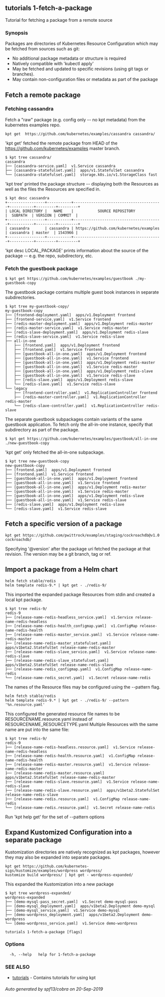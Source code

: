 ## tutorials 1-fetch-a-package

Tutorial for fetching a package from a remote source

### Synopsis

Packages are directories of Kubernetes Resource Configuration which
may be fetched from sources such as git:

- No additional package metadata or structure is required
- Natively compatible with 'kubectl apply'
- May be fetched and updated to specific revisions (using git tags or branches).
- May contain non-configuration files or metadata as part of the package

## Fetch a remote package

### Fetching cassandra

  Fetch a "raw" package (e.g. config only -- no kpt metadata) from the kubernetes examples repo.

	kpt get  https://github.com/kubernetes/examples/cassandra cassandra/

  'kpt get' fetched the remote package from HEAD of the
  https://github.com/kubernetes/examples master branch.

	$ kpt tree cassandra/
	cassandra
	├── [cassandra-service.yaml]  v1.Service cassandra
	├── [cassandra-statefulset.yaml]  apps/v1.StatefulSet cassandra
	└── [cassandra-statefulset.yaml]  storage.k8s.io/v1.StorageClass fast
	
  'kpt tree' printed the package structure -- displaying both the Resources as well as the
  files the Resources are specified in.

	$ kpt desc cassandra
	+-----------------+-----------+----------------------------------------+-----------+---------+---------+
	| LOCAL DIRECTORY |   NAME    |           SOURCE REPOSITORY            |  SUBPATH  | VERSION | COMMIT  |
	+-----------------+-----------+----------------------------------------+-----------+---------+---------+
	| cassandra       | cassandra | https://github.com/kubernetes/examples | cassandra | master  | 1543966 |
	+-----------------+-----------+----------------------------------------+-----------+---------+---------+

  'kpt desc LOCAL_PACKAGE' prints information about the source of the package -- e.g. 
  the repo, subdirectory, etc.

### Fetch the guestbook package

	$ kpt get https://github.com/kubernetes/examples/guestbook ./my-guestbook-copy

  The guestbook package contains multiple guest book instances in separate
  subdirectories.

	$ kpt tree my-guestbook-copy/
	my-guestbook-copy
	├── [frontend-deployment.yaml]  apps/v1.Deployment frontend
	├── [frontend-service.yaml]  v1.Service frontend
	├── [redis-master-deployment.yaml]  apps/v1.Deployment redis-master
	├── [redis-master-service.yaml]  v1.Service redis-master
	├── [redis-slave-deployment.yaml]  apps/v1.Deployment redis-slave
	├── [redis-slave-service.yaml]  v1.Service redis-slave
	├── all-in-one
	│   ├── [frontend.yaml]  apps/v1.Deployment frontend
	│   ├── [frontend.yaml]  v1.Service frontend
	│   ├── [guestbook-all-in-one.yaml]  apps/v1.Deployment frontend
	│   ├── [guestbook-all-in-one.yaml]  v1.Service frontend
	│   ├── [guestbook-all-in-one.yaml]  apps/v1.Deployment redis-master
	│   ├── [guestbook-all-in-one.yaml]  v1.Service redis-master
	│   ├── [guestbook-all-in-one.yaml]  apps/v1.Deployment redis-slave
	│   ├── [guestbook-all-in-one.yaml]  v1.Service redis-slave
	│   ├── [redis-slave.yaml]  apps/v1.Deployment redis-slave
	│   └── [redis-slave.yaml]  v1.Service redis-slave
	└── legacy
		├── [frontend-controller.yaml]  v1.ReplicationController frontend
		├── [redis-master-controller.yaml]  v1.ReplicationController redis-master
		└── [redis-slave-controller.yaml]  v1.ReplicationController redis-slave

  The separate guestbook subpackages contain variants of the same guestbook application.
  To fetch only the all-in-one instance, specify that subdirectory as part of the package.

	$ kpt get https://github.com/kubernetes/examples/guestbook/all-in-one ./new-guestbook-copy

  'kpt get' only fetched the all-in-one subpackage.

	$ kpt tree new-guestbook-copy
	new-guestbook-copy
	├── [frontend.yaml]  apps/v1.Deployment frontend
	├── [frontend.yaml]  v1.Service frontend
	├── [guestbook-all-in-one.yaml]  apps/v1.Deployment frontend
	├── [guestbook-all-in-one.yaml]  v1.Service frontend
	├── [guestbook-all-in-one.yaml]  apps/v1.Deployment redis-master
	├── [guestbook-all-in-one.yaml]  v1.Service redis-master
	├── [guestbook-all-in-one.yaml]  apps/v1.Deployment redis-slave
	├── [guestbook-all-in-one.yaml]  v1.Service redis-slave
	├── [redis-slave.yaml]  apps/v1.Deployment redis-slave
	└── [redis-slave.yaml]  v1.Service redis-slave

## Fetch a specific version of a package

	kpt get https://github.com/pwittrock/examples/staging/cockroachdb@v1.0 cockroachdb/

  Specifying '@version' after the package uri fetched the package at that revision.
  The version may be a git branch, tag or ref.

## Import a package from a Helm chart

	helm fetch stable/redis
	helm template redis-9.* | kpt get - ./redis-9/

  This imported the expanded package Resources from stdin and created a local kpt package.

	$ kpt tree redis-9/
	redis-9
	├── [release-name-redis-headless_service.yaml]  v1.Service release-name-redis-headless
	├── [release-name-redis-health_configmap.yaml]  v1.ConfigMap release-name-redis-health
	├── [release-name-redis-master_service.yaml]  v1.Service release-name-redis-master
	├── [release-name-redis-master_statefulset.yaml]  apps/v1beta2.StatefulSet release-name-redis-master
	├── [release-name-redis-slave_service.yaml]  v1.Service release-name-redis-slave
	├── [release-name-redis-slave_statefulset.yaml]  apps/v1beta2.StatefulSet release-name-redis-slave
	├── [release-name-redis_configmap.yaml]  v1.ConfigMap release-name-redis
	└── [release-name-redis_secret.yaml]  v1.Secret release-name-redis

  The names of the Resource files may be configured using the --pattern flag.

	helm fetch stable/redis
	helm template redis-9.* | kpt get - ./redis-9/ --pattern '%n.resource.yaml'
	
  This configured the generated resource file names to be RESOURCENAME.resource.yaml
  instead of RESOURCENAME_RESOURCETYPE.yaml
  Multiple Resources with the same name are put into the same file:

	$ kpt tree redis-9/
	redis-9
	├── [release-name-redis-headless.resource.yaml]  v1.Service release-name-redis-headless
	├── [release-name-redis-health.resource.yaml]  v1.ConfigMap release-name-redis-health
	├── [release-name-redis-master.resource.yaml]  v1.Service release-name-redis-master
	├── [release-name-redis-master.resource.yaml]  apps/v1beta2.StatefulSet release-name-redis-master
	├── [release-name-redis-slave.resource.yaml]  v1.Service release-name-redis-slave
	├── [release-name-redis-slave.resource.yaml]  apps/v1beta2.StatefulSet release-name-redis-slave
	├── [release-name-redis.resource.yaml]  v1.ConfigMap release-name-redis
	└── [release-name-redis.resource.yaml]  v1.Secret release-name-redis
	
 Run 'kpt help get' for the set of --pattern options

## Expand Kustomized Configuration into a separate package

  Kustomization directories are natively recognized as kpt packages, however they may
  also be expanded into separate packages.

	kpt get https://github.com/kubernetes-sigs/kustomize/examples/wordpress wordpress/
	kustomize build wordpress/ | kpt get - wordpress-expanded/

  This expanded the Kustomization into a new package

	$ kpt tree wordpress-expanded/
	wordpress-expanded
	├── [demo-mysql-pass_secret.yaml]  v1.Secret demo-mysql-pass
	├── [demo-mysql_deployment.yaml]  apps/v1beta2.Deployment demo-mysql
	├── [demo-mysql_service.yaml]  v1.Service demo-mysql
	├── [demo-wordpress_deployment.yaml]  apps/v1beta2.Deployment demo-wordpress
	└── [demo-wordpress_service.yaml]  v1.Service demo-wordpress


```
tutorials 1-fetch-a-package [flags]
```

### Options

```
  -h, --help   help for 1-fetch-a-package
```

### SEE ALSO

* [tutorials](tutorials.md)	 - Contains tutorials for using kpt

###### Auto generated by spf13/cobra on 20-Sep-2019
